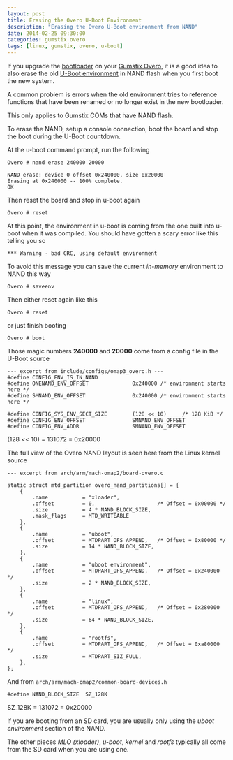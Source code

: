```yaml
---
layout: post
title: Erasing the Overo U-Boot Environment
description: "Erasing the Overo U-Boot environment from NAND"
date: 2014-02-25 09:30:00
categories: gumstix overo
tags: [linux, gumstix, overo, u-boot]
---
```


If you upgrade the [bootloader][uboot] on your [Gumstix Overo][overo], it is a good idea to also erase the old [U-Boot environment][uboot-env] in NAND flash when you first boot the new system.

A common problem is errors when the old environment tries to reference functions that have been renamed or no longer exist in the new bootloader.

This only applies to Gumstix COMs that have NAND flash.

To erase the NAND, setup a console connection, boot the board and stop the boot during the U-Boot countdown.

At the u-boot command prompt, run the following

    Overo # nand erase 240000 20000

    NAND erase: device 0 offset 0x240000, size 0x20000
    Erasing at 0x240000 -- 100% complete.
    OK

Then reset the board and stop in u-boot again

    Overo # reset

At this point, the environment in u-boot is coming from the one built into u-boot when it was compiled. You should have gotten a scary error like this telling you so

    *** Warning - bad CRC, using default environment

To avoid this message you can save the current *in-memory* environment to NAND this way

    Overo # saveenv

Then either reset again like this

    Overo # reset

or just finish booting

    Overo # boot


Those magic numbers **240000** and **20000** come from a config file in the U-Boot source

    --- excerpt from include/configs/omap3_overo.h ---
    #define CONFIG_ENV_IS_IN_NAND
    #define ONENAND_ENV_OFFSET              0x240000 /* environment starts here */
    #define SMNAND_ENV_OFFSET               0x240000 /* environment starts here */
    
    #define CONFIG_SYS_ENV_SECT_SIZE        (128 << 10)     /* 128 KiB */
    #define CONFIG_ENV_OFFSET               SMNAND_ENV_OFFSET
    #define CONFIG_ENV_ADDR                 SMNAND_ENV_OFFSET


(128 << 10) = 131072 = 0x20000

The full view of the Overo NAND layout is seen here from the Linux kernel source

    --- excerpt from arch/arm/mach-omap2/board-overo.c

    static struct mtd_partition overo_nand_partitions[] = {
        {
            .name           = "xloader",
            .offset         = 0,                    /* Offset = 0x00000 */
            .size           = 4 * NAND_BLOCK_SIZE,
            .mask_flags     = MTD_WRITEABLE
        },
        {
            .name           = "uboot",
            .offset         = MTDPART_OFS_APPEND,   /* Offset = 0x80000 */
            .size           = 14 * NAND_BLOCK_SIZE,
        },
        {
            .name           = "uboot environment",
            .offset         = MTDPART_OFS_APPEND,   /* Offset = 0x240000 */
            .size           = 2 * NAND_BLOCK_SIZE,
        },
        {
            .name           = "linux",
            .offset         = MTDPART_OFS_APPEND,   /* Offset = 0x280000 */
            .size           = 64 * NAND_BLOCK_SIZE,
        },
        {
            .name           = "rootfs",
            .offset         = MTDPART_OFS_APPEND,   /* Offset = 0xa80000 */
            .size           = MTDPART_SIZ_FULL,
        },
    };

And from `arch/arm/mach-omap2/common-board-devices.h`

    #define NAND_BLOCK_SIZE  SZ_128K

SZ_128K = 131072 = 0x20000


If you are booting from an SD card, you are usually only using the *uboot environment* section of the NAND. 

The other pieces *MLO (xloader)*, *u-boot*, *kernel* and *rootfs* typically all come from the SD card when you are using one.


[overo]: https://store.gumstix.com/index.php/category/33/
[uboot]: http://en.wikipedia.org/wiki/Das_U-Boot
[uboot-env]: http://www.denx.de/wiki/view/DULG/UBootEnvVariables